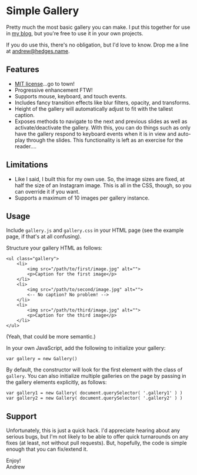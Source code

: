 Simple Gallery
===

Pretty much the most basic gallery you can make. I put this together for use in [my blog](http://andrew.hedges.name/blog/2015/08/20/segdehabbatical), but you're free to use it in your own projects.

If you do use this, there's no obligation, but I'd love to know. Drop me a line at [andrew@hedges.name](mailto:andrew@hedges.name).

Features
---
* [MIT license](https://github.com/segdeha/Gallery/blob/master/LICENSE)...go to town!
* Progressive enhancement FTW!
* Supports mouse, keyboard, and touch events.
* Includes fancy transition effects like blur filters, opacity, and transforms.
* Height of the gallery will automatically adjust to fit with the tallest caption.
* Exposes methods to navigate to the next and previous slides as well as activate/deactivate the gallery. With this, you can do things such as only have the gallery respond to keyboard events when it is in view and auto-play through the slides. This functionality is left as an exercise for the reader….

Limitations
---
* Like I said, I built this for my own use. So, the image sizes are fixed, at half the size of an Instagram image. This is all in the CSS, though, so you can override it if you want.
* Supports a maximum of 10 images per gallery instance.

Usage
---
Include `gallery.js` and `gallery.css` in your HTML page (see the example page, if that's at all confusing).

Structure your gallery HTML as follows:

    <ul class="gallery">
        <li>
            <img src="/path/to/first/image.jpg" alt="">
            <p>Caption for the first image</p>
        </li>
        <li>
            <img src="/path/to/second/image.jpg" alt="">
            <-- No caption? No problem! -->
        </li>
        <li>
            <img src="/path/to/third/image.jpg" alt="">
            <p>Caption for the third image</p>
        </li>
    </ul>

(Yeah, that could be more semantic.)

In your own JavaScript, add the following to initialize your gallery:

    var gallery = new Gallery()

By default, the constructor will look for the first element with the class of `gallery`. You can also initialize multiple galleries on the page by passing in the gallery elements explicitly, as follows:

    var gallery1 = new Gallery( document.querySelector( '.gallery1' ) )
    var gallery2 = new Gallery( document.querySelector( '.gallery2' ) )

Support
---
Unfortunately, this is just a quick hack. I'd appreciate hearing about any serious bugs, but I'm not likely to be able to offer quick turnarounds on any fixes (at least, not without pull requests). But, hopefully, the code is simple enough that you can fix/extend it.

Enjoy!  
Andrew